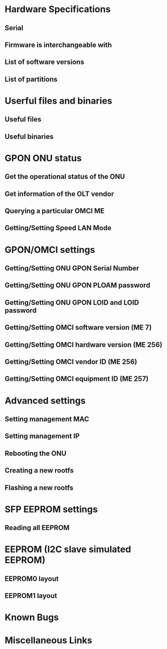 # Hardware Specifications

## Serial

## Firmware is interchangeable with

## List of software versions

## List of partitions

# Userful files and binaries

## Useful files

## Useful binaries

# GPON ONU status

## Get the operational status of the ONU

## Get information of the OLT vendor

## Querying a particular OMCI ME

## Getting/Setting Speed LAN Mode

# GPON/OMCI settings

## Getting/Setting ONU GPON Serial Number

## Getting/Setting ONU GPON PLOAM password

## Getting/Setting ONU GPON LOID and LOID password

## Getting/Setting OMCI software version (ME 7)

## Getting/Setting OMCI hardware version (ME 256)

## Getting/Setting OMCI vendor ID (ME 256)

## Getting/Setting OMCI equipment ID (ME 257)

# Advanced settings

## Setting management MAC

## Setting management IP

## Rebooting the ONU

## Creating a new rootfs

## Flashing a new rootfs

# SFP EEPROM settings

## Reading all EEPROM

# EEPROM (I2C slave simulated EEPROM)

## EEPROM0 layout

## EEPROM1 layout

# Known Bugs

# Miscellaneous Links